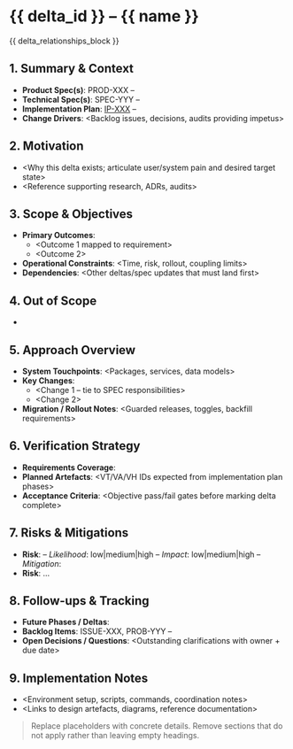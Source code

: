 # {{ delta_id }} – {{ name }}

{{ delta_relationships_block }}

## 1. Summary & Context
- **Product Spec(s)**: PROD-XXX – <link and summary>
- **Technical Spec(s)**: SPEC-YYY – <link and summary>
- **Implementation Plan**: [IP-XXX](./IP-XXX.md) – <execution status>
- **Change Drivers**: <Backlog issues, decisions, audits providing impetus>

## 2. Motivation
- <Why this delta exists; articulate user/system pain and desired target state>
- <Reference supporting research, ADRs, audits>

## 3. Scope & Objectives
- **Primary Outcomes**:
  - <Outcome 1 mapped to requirement>
  - <Outcome 2>
- **Operational Constraints**: <Time, risk, rollout, coupling limits>
- **Dependencies**: <Other deltas/spec updates that must land first>

## 4. Out of Scope
- <Explicitly defer adjacent work to future deltas or phases>

## 5. Approach Overview
- **System Touchpoints**: <Packages, services, data models>
- **Key Changes**:
  - <Change 1 – tie to SPEC responsibilities>
  - <Change 2>
- **Migration / Rollout Notes**: <Guarded releases, toggles, backfill requirements>

## 6. Verification Strategy
- **Requirements Coverage**: <How each requirement listed above will be verified>
- **Planned Artefacts**: <VT/VA/VH IDs expected from implementation plan phases>
- **Acceptance Criteria**: <Objective pass/fail gates before marking delta complete>

## 7. Risks & Mitigations
- **Risk**: <Description> – *Likelihood*: low|medium|high – *Impact*: low|medium|high – *Mitigation*: <Action>
- **Risk**: …

## 8. Follow-ups & Tracking
- **Future Phases / Deltas**: <What remains after this delta>
- **Backlog Items**: ISSUE-XXX, PROB-YYY – <Short note>
- **Open Decisions / Questions**: <Outstanding clarifications with owner + due date>

## 9. Implementation Notes
- <Environment setup, scripts, commands, coordination notes>
- <Links to design artefacts, diagrams, reference documentation>

> Replace placeholders with concrete details. Remove sections that do not apply rather than leaving empty headings.
